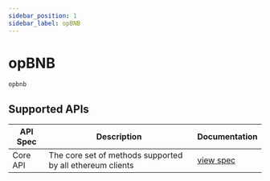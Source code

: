 ```yaml
---
sidebar_position: 1
sidebar_label: opBNB
---
```


# opBNB

`opbnb`

## Supported APIs

| API Spec | Description                                               | Documentation                  |
| -------- | --------------------------------------------------------- | ------------------------------ |
| Core API | The core set of methods supported by all ethereum clients | [view spec](../specs/core-api) |
